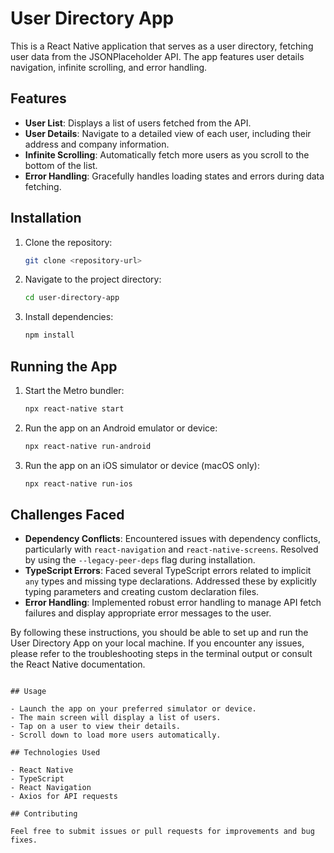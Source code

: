 # User Directory App

This is a React Native application that serves as a user directory, fetching user data from the JSONPlaceholder API. The app features user details navigation, infinite scrolling, and error handling.

## Features

- **User List**: Displays a list of users fetched from the API.
- **User Details**: Navigate to a detailed view of each user, including their address and company information.
- **Infinite Scrolling**: Automatically fetch more users as you scroll to the bottom of the list.
- **Error Handling**: Gracefully handles loading states and errors during data fetching.

## Installation

1. Clone the repository:
   ```bash
   git clone <repository-url>
   ```

2. Navigate to the project directory:
   ```bash
   cd user-directory-app
   ```

3. Install dependencies:
   ```bash
   npm install
   ```

## Running the App

1. Start the Metro bundler:
   ```bash
   npx react-native start
   ```

2. Run the app on an Android emulator or device:
   ```bash
   npx react-native run-android
   ```

3. Run the app on an iOS simulator or device (macOS only):
   ```bash
   npx react-native run-ios
   ```

## Challenges Faced

- **Dependency Conflicts**: Encountered issues with dependency conflicts, particularly with `react-navigation` and `react-native-screens`. Resolved by using the `--legacy-peer-deps` flag during installation.
- **TypeScript Errors**: Faced several TypeScript errors related to implicit `any` types and missing type declarations. Addressed these by explicitly typing parameters and creating custom declaration files.
- **Error Handling**: Implemented robust error handling to manage API fetch failures and display appropriate error messages to the user.

By following these instructions, you should be able to set up and run the User Directory App on your local machine. If you encounter any issues, please refer to the troubleshooting steps in the terminal output or consult the React Native documentation.
```

## Usage

- Launch the app on your preferred simulator or device.
- The main screen will display a list of users.
- Tap on a user to view their details.
- Scroll down to load more users automatically.

## Technologies Used

- React Native
- TypeScript
- React Navigation
- Axios for API requests

## Contributing

Feel free to submit issues or pull requests for improvements and bug fixes.
